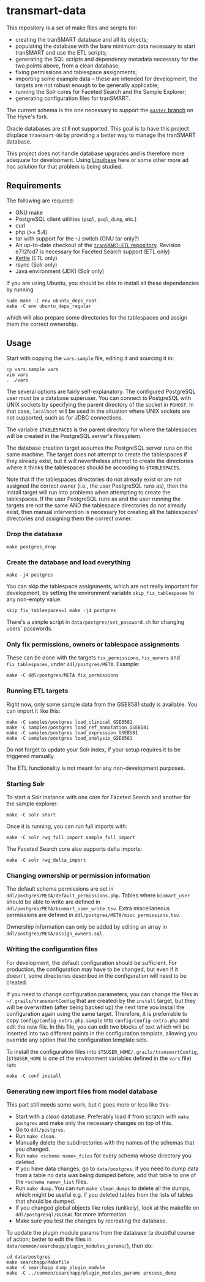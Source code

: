 transmart-data
==============

This repository is a set of make files and scripts for:

* creating the tranSMART database and all its objects;
* populating the database with the bare minimum data necessary to start
  tranSMART and use the ETL scripts;
* generating the SQL scripts and dependency metadata necessary for the two
  points above, from a clean database;
* fixing permissions and tablespace assignments;
* importing some example data – these are intended for development, the targets
  are not robust enough to be generally applicable;
* running the Solr cores for Faceted Search and the Sample Explorer;
* generating configuration files for tranSMART.

The current schema is the one necessary to support the
[`master` branch][master] on The Hyve's fork.

Oracle databases are still not supported. This goal is to have this project
displace `transmart-DB` by providing a better way to manage the tranSMART
database.

This project does not handle database upgrades and is therefore more adequate
for development. Using [Liquibase][liquibase] here or some other more ad hoc
solution for that problem is being studied.

Requirements
------------

The following are required:

* GNU make
* PostgreSQL client utilities (`psql`, `psql_dump`, etc.)
* curl
* php (>= 5.4)
* tar with support for the -J switch (GNU tar only?)
* An up-to-date checkout of the [`tranSMART-ETL` repository][ts_etl]. Revision
  e712fcd7 is necessary for Faceted Search support (ETL only)
* [Kettle][kettle] (ETL only)
* rsync (Solr only)
* Java environment (JDK) (Solr only)

If you are using Ubuntu, you should be able to install all these dependencies
by running

    sudo make -C env ubuntu_deps_root
	make -C env ubuntu_deps_regular

which will also prepare some directories for the tablespaces and assign them the
correct ownership.

Usage
-----

Start with copying the `vars.sample` file, editing it and sourcing it in:

    cp vars.sample vars
	vim vars
	. ./vars

The several options are fairly self-explanatory. The configured PostgreSQL user
must be a database superuser. You can connect to PostgreSQL with UNIX sockets by
specifying the parent directory of the socket in `PGHOST`. In that case,
`localhost` will be used in the situation where UNIX sockets are not supported,
such as for JDBC connections.

The variable `$TABLESPACES` is the parent directory for where the tablespaces
will be created in the PostgreSQL server's filesystem.

The database creation target assumes the PostgreSQL server runs on the same
machine. The target does not attempt to create the tablespaces if they already
exist, but it will nevertheless attempt to create the directories where it
thinks the tablespaces should be according to `$TABLESPACES`.

Note that if the tablespaces directories do not already exist or are not
assigned the correct owner (i.e., the user PostgreSQL runs as), then the
install target will run into problems when attempting to create the
tablespaces. If the user PostgreSQL runs as and the user running the targets
are not the same AND the tablespace directories do not already exist, then
manual intervention is necessary for creating all the tablespaces' directories
and assigning them the correct owner.

### Drop the database

    make postgres_drop

### Create the database and load everything

    make -j4 postgres

You can skip the tablespace assignments, which are not really important for
development, by setting the environment variable `skip_fix_tablespaces` to any
non-empty value:

    skip_fix_tablespaces=1 make -j4 postgres

There's a simple script in `data/postgres/set_password.sh` for changing users'
passwords.

### Only fix permissions, owners or tablespace assignments

These can be done with the targets `fix_permissions`, `fix_owners` and
`fix_tablespaces`, under `ddl/postgres/META`. Example:

    make -C ddl/postgres/META fix_permissions

### Running ETL targets

Right now, only some sample data from the GSE8581 study is available. You can
import it like this:

    make -C samples/postgres load_clinical_GSE8581
    make -C samples/postgres load_ref_annotation_GSE8581
    make -C samples/postgres load_expression_GSE8581
    make -C samples/postgres load_analysis_GSE8581

Do not forget to update your Solr index, if your setup requires it to be
triggered manually.

The ETL functionality is not meant for any non-development purposes.

### Starting Solr

To start a Solr instance with one core for Faceted Search and another for the
sample explorer:

    make -C solr start

Once it is running, you can run full imports with:

	make -C solr rwg_full_import sample_full_import

The Faceted Search core also supports delta imports:

    make -C solr rwg_delta_import

### Changing ownership or permission information

The default schema permissions are set in
`ddl/postgres/META/default_permissions.php`.  Tables where `biomart_user`
should be able to write are defined in
`ddl/postgres/META/biomart_user_write.tsv`. Extra miscellaneous permissions are
defined in `ddl/postgres/META/misc_permissions.tsv`.

Ownership information can only be added by editing an array in
`ddl/postgres/META/assign_owners.sql`.

### Writing the configuration files

For development, the default configuration should be sufficient. For production,
the configuration may have to be changed, but even if it doesn't, some
directories described in the configuration will need to be created.

If you need to change configuration parameters, you can change the files in
`~/.grails/transmartConfig` that are createdi by the `install` target, but they
will be overwritten (after being backed up) the next time you install the
configuration again using the same target. Therefore, it is preferrable to copy
`config/Config-extra.php.sample` into `config/Config-extra.php` and edit the new
file. In this file, you can edit two blocks of text which will be inserted into
two different points in the configuration template, allowing you override any
option that the configuration template sets.

To install the configuration files into `$TSUSER_HOME/.grails/transmartConfig`,
(`$TSUSER_HOME` is one of the environment variables defined in the `vars` file)
run:

    make -C conf install

### Generating new import files from model database

This part still needs some work, but it goes more or less like this:

* Start with a *clean* database. Preferably load if from scratch with `make
  postgres` and make only the necessary changes on top of this.
* Go to `ddl/postgres`.
* Run `make clean`.
* Manually delete the subdirectories with the names of the schemas that you
  changed.
* Run `make <schema name>_files` for every schema whose directory you deleted.
* If you have data changes, go to `data/postgres`. If you need to dump data from
  a table no data was being dumped before, add that table to one of the `<schema
  name>_list` files.
* Run `make dump`. You can run `make clean_dumps` to delete all the dumps, which
  might be useful e.g. if you deleted tables from the lists of tables that
  should be dumped.
* If you changed global objects like roles (unlikely), look at the makefile on
  `ddl/postgresql/GLOBAL` for more information.
* Make sure you test the changes by recreating the database.

To update the plugin module params from the database (a doubtful course of
action; better to edit the files in
`data/common/searchapp/plugin_modules_params/`), then do:

    cd data/postgres
	make searchapp/Makefile
    make -C searchapp dump_plugin_module
    make -C ../common/searchapp/plugin_modules_params process_dump

  [master]: https://github.com/thehyve/transmartApp/tree/master
  [liquibase]: http://www.liquibase.com/
  [ts_etl]: https://github.com/thehyve/tranSMART-ETL
  [kettle]: http://kettle.pentaho.com/
